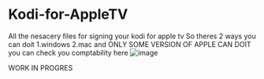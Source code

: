 # Kodi-for-AppleTV
All the nesacery files for signing your kodi for apple tv
So theres 2 ways you can doit 1.windows 2.mac and ONLY SOME VERSION OF APPLE CAN DOIT you can check you comptability here
![image](https://github.com/minePFcraft/Kodi-for-AppleTV/assets/147423272/d56b3324-83d2-4087-b835-4cfc9c47cea0)

WORK IN PROGRES
